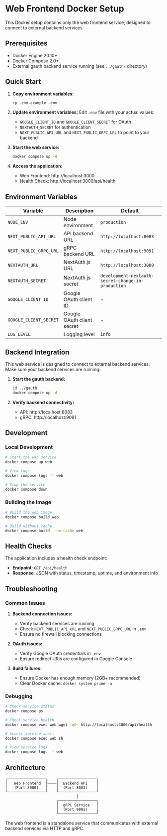 # Web Frontend Docker Setup

This Docker setup contains only the web frontend service, designed to connect to external backend services.

## Prerequisites

- Docker Engine 20.10+
- Docker Compose 2.0+
- External gauth backend service running (see `../gauth/` directory)

## Quick Start

1. **Copy environment variables:**
   ```bash
   cp .env.example .env
   ```

2. **Update environment variables:**
   Edit `.env` file with your actual values:
   - `GOOGLE_CLIENT_ID` and `GOOGLE_CLIENT_SECRET` for OAuth
   - `NEXTAUTH_SECRET` for authentication
   - `NEXT_PUBLIC_API_URL` and `NEXT_PUBLIC_GRPC_URL` to point to your backend

3. **Start the web service:**
   ```bash
   docker compose up -d
   ```

4. **Access the application:**
   - Web Frontend: http://localhost:3000
   - Health Check: http://localhost:3000/api/health

## Environment Variables

| Variable | Description | Default |
|----------|-------------|---------|
| `NODE_ENV` | Node environment | `production` |
| `NEXT_PUBLIC_API_URL` | API backend URL | `http://localhost:8083` |
| `NEXT_PUBLIC_GRPC_URL` | gRPC backend URL | `http://localhost:9091` |
| `NEXTAUTH_URL` | NextAuth.js URL | `http://localhost:3000` |
| `NEXTAUTH_SECRET` | NextAuth.js secret | `development-nextauth-secret-change-in-production` |
| `GOOGLE_CLIENT_ID` | Google OAuth client ID | - |
| `GOOGLE_CLIENT_SECRET` | Google OAuth client secret | - |
| `LOG_LEVEL` | Logging level | `info` |

## Backend Integration

This web service is designed to connect to external backend services. Make sure your backend services are running:

1. **Start the gauth backend:**
   ```bash
   cd ../gauth
   docker compose up -d
   ```

2. **Verify backend connectivity:**
   - API: http://localhost:8083
   - gRPC: http://localhost:9091

## Development

### Local Development
```bash
# Start the web service
docker compose up web

# View logs
docker compose logs -f web

# Stop the service
docker compose down
```

### Building the Image
```bash
# Build the web image
docker compose build web

# Build without cache
docker compose build --no-cache web
```

## Health Checks

The application includes a health check endpoint:
- **Endpoint**: `GET /api/health`
- **Response**: JSON with status, timestamp, uptime, and environment info

## Troubleshooting

### Common Issues

1. **Backend connection issues:**
   - Verify backend services are running
   - Check `NEXT_PUBLIC_API_URL` and `NEXT_PUBLIC_GRPC_URL` in `.env`
   - Ensure no firewall blocking connections

2. **OAuth issues:**
   - Verify Google OAuth credentials in `.env`
   - Ensure redirect URIs are configured in Google Console

3. **Build failures:**
   - Ensure Docker has enough memory (2GB+ recommended)
   - Clear Docker cache: `docker system prune -a`

### Debugging

```bash
# Check service status
docker compose ps

# Check service health
docker compose exec web wget -qO- http://localhost:3000/api/health

# Access service shell
docker compose exec web sh

# View service logs
docker compose logs -f web
```

## Architecture

```
┌─────────────────┐    ┌─────────────────┐
│   Web Frontend  │────│  Backend API    │
│   (Port 3000)   │    │  (Port 8083)    │
└─────────────────┘    └─────────────────┘
                                │
                       ┌─────────────────┐
                       │  gRPC Service   │
                       │  (Port 9091)    │
                       └─────────────────┘
```

The web frontend is a standalone service that communicates with external backend services via HTTP and gRPC.
